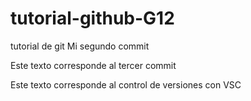 # tutorial-github-G12
tutorial de git
Mi segundo commit

Este texto corresponde al tercer commit 

Este texto corresponde al control de versiones con VSC